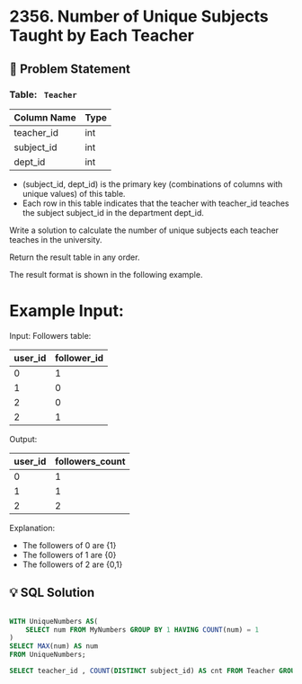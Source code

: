 # 2356. Number of Unique Subjects Taught by Each Teacher

## 📝 Problem Statement

### Table:  ` Teacher`

| Column Name | Type |
|-------------|------|
| teacher_id  | int  |
| subject_id  | int  |
| dept_id     | int  |

 - (subject_id, dept_id) is the primary key (combinations of columns with unique values) of this table.
 - Each row in this table indicates that the teacher with teacher_id teaches the subject subject_id in the department dept_id.
 
Write a solution to calculate the number of unique subjects each teacher teaches in the university.

Return the result table in any order.

The result format is shown in the following example.
 

 # Example Input:
Input: 
Followers table:

| user_id | follower_id |
|---------|-------------|
| 0       | 1           |
| 1       | 0           |
| 2       | 0           |
| 2       | 1           |

Output: 

| user_id | followers_count|
|---------|----------------|
| 0       | 1              |
| 1       | 1              |
| 2       | 2              |

Explanation: 
 - The followers of 0 are {1}
 - The followers of 1 are {0}
 - The followers of 2 are {0,1}


## 💡 SQL Solution

```sql

WITH UniqueNumbers AS(
    SELECT num FROM MyNumbers GROUP BY 1 HAVING COUNT(num) = 1
)
SELECT MAX(num) AS num
FROM UniqueNumbers;

SELECT teacher_id , COUNT(DISTINCT subject_id) AS cnt FROM Teacher GROUP BY 1 ;

